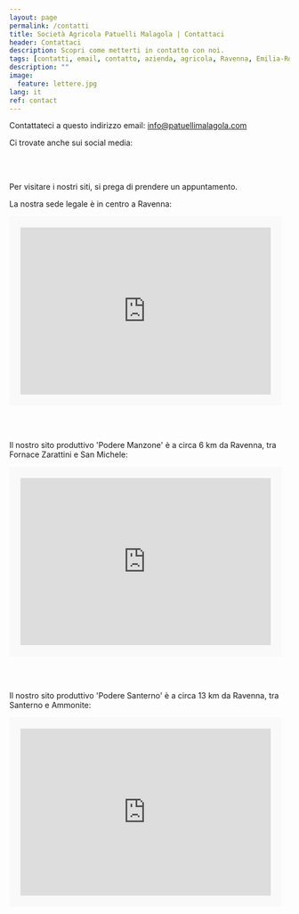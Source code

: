 ```yaml
---
layout: page
permalink: /contatti
title: Società Agricola Patuelli Malagola | Contattaci
header: Contattaci
description: Scopri come metterti in contatto con noi.
tags: [contatti, email, contatto, azienda, agricola, Ravenna, Emilia-Romagna]
description: ""
image:
  feature: lettere.jpg
lang: it
ref: contact
---
```


<script src="//platform-api.sharethis.com/js/sharethis.js#property=5c73dd7fb073260011b18676&product=inline-follow-buttons"></script>

Contattateci a questo indirizzo email: info@patuellimalagola.com  

Ci trovate anche sui social media:    

<div class="sharethis-inline-follow-buttons"></div>    

<br/><br/>
     

Per visitare i nostri siti, si prega di prendere un appuntamento.


La nostra sede legale è in centro a Ravenna:
<div class="google-maps">
    <iframe src="https://www.google.com/maps/embed?pb=!1m18!1m12!1m3!1d2849.695846607779!2d12.19573555075341!3d44.41888667899995!2m3!1f0!2f0!3f0!3m2!1i1024!2i768!4f13.1!3m3!1m2!1s0x477df955c65b6a39%3A0xf01e4e47d38849ca!2sSociet%C3%A0+Agricola+Patuelli+Malagola+di+Giuliani+Sandra+Societ%C3%A0+Semplice!5e0!3m2!1sit!2sit!4v1554708787512!5m2!1sit!2sit" width="450" height="300" frameborder="0" style="border:20px solid #f9f9f9" allowfullscreen></iframe>
</div>      

<br/><br/>    

Il nostro sito produttivo 'Podere Manzone' è a circa 6 km da Ravenna, tra Fornace Zarattini e San Michele:
<div class="google-maps">
    <iframe src="https://www.google.com/maps/embed?pb=!1m18!1m12!1m3!1d2850.0693557292234!2d12.1238910378432!3d44.41122250936051!2m3!1f0!2f0!3f0!3m2!1i1024!2i768!4f13.1!3m3!1m2!1s0x0%3A0x3e5fd4009879610e!2sSociet%C3%A0+Agricola+Patuelli+Malagola+di+Giuliani+Sandra+S.s.!5e0!3m2!1sit!2sit!4v1554709844689!5m2!1sit!2sit" width="450" height="300" frameborder="0" style="border:20px solid #f9f9f9" allowfullscreen></iframe>
</div> 

<br/><br/>

Il nostro sito produttivo 'Podere Santerno' è a circa 13 km da Ravenna, tra Santerno e Ammonite:
<div class="google-maps">
    <iframe src="https://www.google.com/maps/embed?pb=!1m18!1m12!1m3!1d2848.2549980554095!2d12.06396311552369!3d44.44844217910208!2m3!1f0!2f0!3f0!3m2!1i1024!2i768!4f13.1!3m3!1m2!1s0x477e0726cc087ee7%3A0xcd71323400c1ad51!2sVia+Santerno+Ammonite%2C+193%2C+48124+Ravenna+RA!5e0!3m2!1sit!2sit!4v1554710418263!5m2!1sit!2sit" width="450" height="300" frameborder="0" style="border:20px solid #f9f9f9" allowfullscreen></iframe>
</div> 

  

